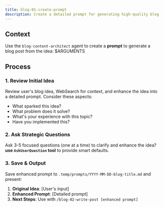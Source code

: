 ```yaml
---
title: blog-01-create-prompt
description: Create a detailed prompt for generating high-quality blog posts
---
```




## Context

Use the `blog-content-architect` agent to create a **prompt** to generate a blog post from the idea: $ARGUMENTS


## Process

### 1. Review Initial Idea

Review user's blog idea, WebSearch for context, and enhance the idea into a detailed prompt. Consider these aspects:
- What sparked this idea?
- What problem does it solve?
- What's your experience with this topic?
- Have you implemented this?

### 2. Ask Strategic Questions

Ask 3-5 focused questions (one at a time) to clarify and enhance the idea? **use `AskUserQuestion` tool** to provide smart defaults.

### 3. Save & Output

Save enhanced prompt to `.temp/prompts/YYYY-MM-DD-blog-title.md` and present:

1. **Original Idea**: [User's input]
2. **Enhanced Prompt**: [Detailed prompt]
3. **Next Steps**: Use with `/blog-02-write-post [enhanced prompt]`

